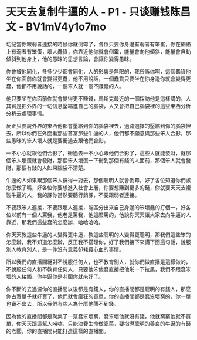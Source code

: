 # 天天去复制牛逼的人 - P1 - 只谈赚钱陈昌文 - BV1mV4y1o7mo

切記當你跟弱者連接的時候你就倒霉了，各位只要你身邊有弱者有笨蛋，你在網絡上有弱者有笨蛋，壞人蠢貨，你靠近他你就會倒霉，能量會向他傾斜，能量會自動傾斜到他身上，他的愚昧的思想言論，會讓你變得愚昧。

你會被他同化，多多少少都會同化，人的影響是無限的，我告訴你啊，這個蠢貨他坐在你面前你就會變得更蠢，他不用說話，一個蠢貨只要坐在你身邊你就會變得更蠢，他都不用說話的，一個笨人就一個不賺錢的人。

他只要坐在你面前你就會變得更不賺錢，馬斯克最近的一個採訪他是這樣講的，人其實是把外界的一切信息壓縮進自己的腦袋，人又會把自己腦袋裡的這些東西分析分析去處理事情。

反正只要說外界的東西他都會壓縮到你的腦袋裡去，過濾選擇的壓縮到你的腦袋裡去，所以你們在外面看那些首富那些牛逼的人，他們都不願意與那些笨人合影，那些愚昧的笨人壞人就是要衝過去跟他們合影。

一不小心就跟他們合影了，衝過去一不小心跟他們合影了，這些人就能發財，就那個笨人壞蛋就會發財，那個笨人壞蛋一下衝到那個有錢的人面前，那個笨人就會發財，那個有錢的人如果腦袋不清楚。

牛逼的人如果跟那個笨人搞得一對去，那個聰明人就會倒霉，好了各位知道你們該怎麼做了嗎，好各位你要想進入社會上層，你要想賺到更多的錢，你就要天天去複製牛逼的人，我的課你當然要聽行銷課，不要跟弱者連接。

不要跟笨人連接，不要跟壞人連接，能區分出來自己身邊的笨壞蠢的打個一，好各位以前有一個人罵我，他老是罵我，他這麼罵的，他說你天天讓大家去向牛逼的人靠近，那我們這些蠢的怎麼辦，哈哈哈哈。

你天天教這些牛逼的人變得更牛逼，教這些聰明的人變得更聰明，那我們這些笨的怎麼辦，我不知道怎麼辦，反正我不搭理你，好了我們接下來講下面這句話，說服別人教育別人，是一件沒有意義卻耗費心血的事情。

所以我們的直播間絕對不說服任何人，也不教育別人，就你們做直播是這樣做的，不說服任何人和不教育任何人，只要他笨他蠢直接把他啪一下拉黑，我們不跟蠢笨壞的人接觸，你牛逼你是老闆你就來好了。

你不斷的去過濾你的直播間以後都是有錢人，你的直播間都是聰明的有錢人，那麼你占賣單子就好賣了，他們就會瘋狂的買單，你的直播間都是蠢笨壞窮的，你一單也賣不出去，所以我們有些人為什麼他賺不到錢。

因為他的直播間都是聚集了一幫蠢笨壞窮，蠢笨壞他就沒有錢，他就窮窮他就不買單，你天天跟這幫人唠嗑，只能浪費生命做瓷菜，要指導聰明的善良的牛逼的有錢的老闆，你的直播間只能打造這樣的直播間。

